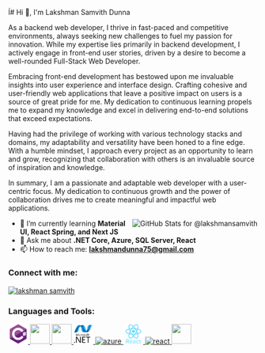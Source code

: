 ĺ# Hi 👋, I'm Lakshman Samvith Dunna

As a backend web developer, I thrive in fast-paced and competitive environments, always seeking new challenges to fuel my passion for innovation. While my expertise lies primarily in backend development, I actively engage in front-end user stories, driven by a desire to become a well-rounded Full-Stack Web Developer.

Embracing front-end development has bestowed upon me invaluable insights into user experience and interface design. Crafting cohesive and user-friendly web applications that leave a positive impact on users is a source of great pride for me. My dedication to continuous learning propels me to expand my knowledge and excel in delivering end-to-end solutions that exceed expectations.

Having had the privilege of working with various technology stacks and domains, my adaptability and versatility have been honed to a fine edge. With a humble mindset, I approach every project as an opportunity to learn and grow, recognizing that collaboration with others is an invaluable source of inspiration and knowledge.

In summary, I am a passionate and adaptable web developer with a user-centric focus. My dedication to continuous growth and the power of collaboration drives me to create meaningful and impactful web applications.

<div>
  <img align="right" alt="GitHub Stats for @lakshmansamvith" src="https://github-readme-stats.vercel.app/api?username=lakshmansamvith&theme=algolia&show_icons=true&count_private=true&hide_title=true&hide=stars" title="Umm, it'll get better" alt="GitHub Stats"/>
</div>

- 🌱 I’m currently learning **Material UI, React Spring, and Next JS**
- 💬 Ask me about **.NET Core, Azure, SQL Server, React**
- 📫 How to reach me: **lakshmandunna75@gmail.com**

### Connect with me:
<p align="left">
  <a href="https://www.linkedin.com/in/lakshman-samvith-163650150/" target="blank">
    <img align="center" src="https://raw.githubusercontent.com/rahuldkjain/github-profile-readme-generator/master/src/images/icons/Social/linked-in-alt.svg" alt="lakshman samvith" height="30" width="40" />
  </a>
</p>

### Languages and Tools:

<p align="left">
  <a href="https://www.w3schools.com/cs/" target="_blank" rel="noreferrer">
    <img src="https://raw.githubusercontent.com/devicons/devicon/master/icons/csharp/csharp-original.svg" alt="csharp" width="40" height="40"/>
  </a>
  <a href= https://developer.mozilla.org/en-US/docs/Web/JavaScript target="_blank" rel="noreferrer" >
    <img src="https://cdn.jsdelivr.net/gh/devicons/devicon/icons/javascript/javascript-plain.svg"  width ="40" height="40" color = #fff/>
  </a>
  <a href="https://www.typescriptlang.org/docs/" target="_blank" rel="noreferrer">
    <img src="https://cdn.jsdelivr.net/gh/devicons/devicon/icons/typescript/typescript-original.svg"  width="40" height="40"/>
  </a>
  <a href="https://dotnet.microsoft.com/" target="_blank" rel="noreferrer">
    <img src="https://raw.githubusercontent.com/devicons/devicon/master/icons/dot-net/dot-net-original-wordmark.svg" alt="dotnet" width="40" height="40"/>
  </a>
  <a href="https://azure.microsoft.com/en-in/" target="_blank" rel="noreferrer">
    <img src="https://www.vectorlogo.zone/logos/microsoft_azure/microsoft_azure-icon.svg" alt="azure" width="40" height="40"/>
  </a>
  <a href="https://reactjs.org/" target="_blank" rel="noreferrer">
    <img src="https://raw.githubusercontent.com/devicons/devicon/master/icons/react/react-original-wordmark.svg" alt="react" width="40" height="40"/>
  </a>
  <a href="https://redux.js.org/" target="_blank" rel="noreferrer">
    <img src="https://cdn.jsdelivr.net/gh/devicons/devicon/icons/redux/redux-original.svg" alt="react" width="40" height="40"/>
  </a>
  <a href="https://www.python.org/" target="_blank" rel="noreferrer">
    <img src="https://cdn.jsdelivr.net/gh/devicons/devicon/icons/python/python-original.svg" width="40" height="40"  />
  </a>
</p>

